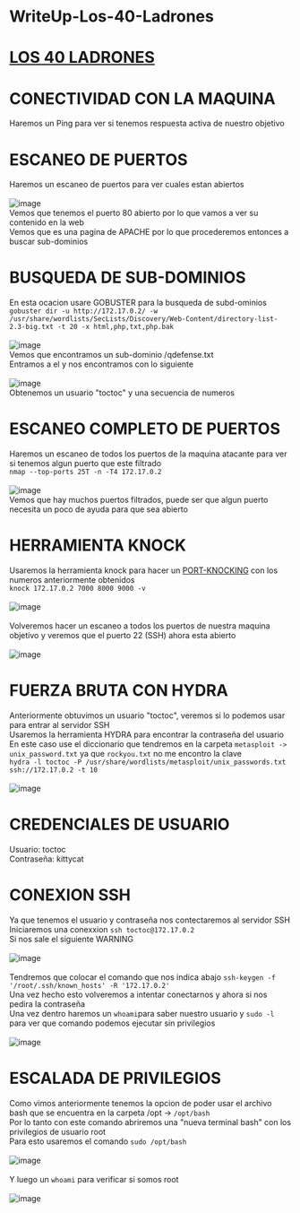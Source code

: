 # WriteUp-Los-40-Ladrones
# [LOS 40 LADRONES](https://dockerlabs.es/#/)

# CONECTIVIDAD CON LA MAQUINA
Haremos un Ping para ver si tenemos respuesta activa de nuestro objetivo

# ESCANEO DE PUERTOS
Haremos un escaneo de puertos para ver cuales estan abiertos 
<br>
<br>
![image](https://github.com/user-attachments/assets/5f411fc5-62b3-49e6-803f-aca34f8808a2)
<br>
Vemos que tenemos el puerto 80 abierto por lo que vamos a ver su contenido en la web
<br>
Vemos que es una pagina de APACHE por lo que procederemos entonces a buscar sub-dominios

# BUSQUEDA DE SUB-DOMINIOS
En esta ocacion usare GOBUSTER para la busqueda de subd-ominios
<br>
`gobuster dir -u http://172.17.0.2/ -w /usr/share/wordlists/SecLists/Discovery/Web-Content/directory-list-2.3-big.txt -t 20 -x html,php,txt,php.bak`
<br>
<br>
![image](https://github.com/user-attachments/assets/9b5e2e1c-7f08-49c1-8412-dc57e500df21)
<br>
Vemos que encontramos un sub-dominio /qdefense.txt
<br>
Entramos a el y nos encontramos con lo siguiente
<br>
<br>
![image](https://github.com/user-attachments/assets/a3177208-77c6-4e1f-8494-6f617bdb8f46)
<br>
Obtenemos un usuario "toctoc" y una secuencia de numeros

# ESCANEO COMPLETO DE PUERTOS
Haremos un escaneo de todos los puertos de la maquina atacante para ver si tenemos algun puerto que este filtrado
<br>
`nmap --top-ports 25T -n -T4 172.17.0.2`
<br>
<br>
![image](https://github.com/user-attachments/assets/88e43c67-b6fd-48c3-b98a-be017c2b8cb0)
<br>
Vemos que hay muchos puertos filtrados, puede ser que algun puerto necesita un poco de ayuda para que sea abierto

# HERRAMIENTA KNOCK
Usaremos la herramienta knock para hacer un [PORT-KNOCKING](https://www.zonasystem.com/2022/08/port-knocking-ocultar-y-mejorar-la-seguridad-en-conexiones-ssh.html) con los numeros anteriormente obtenidos
<br>
`knock 172.17.0.2 7000 8000 9000 -v`
<br>
<br>
![image](https://github.com/user-attachments/assets/a3153af9-b7c8-41ff-91b6-a3f9657ee938)
<br>
<br>
Volveremos hacer un escaneo a todos los puertos de nuestra maquina objetivo y veremos que el puerto 22 (SSH) ahora esta abierto
<br>
<br>
![image](https://github.com/user-attachments/assets/94e957ed-6f45-4854-a2b5-d7102acffb14)


# FUERZA BRUTA CON HYDRA
Anteriormente obtuvimos un usuario "toctoc", veremos si lo podemos usar para entrar al servidor SSH
<br>
Usaremos la herramienta HYDRA para encontrar la contraseña del usuario
<br>
En este caso use el diccionario que tendremos en la carpeta `metasploit -> unix_password.txt` ya que `rockyou.txt` no me encontro la clave
<br>
`hydra -l toctoc -P /usr/share/wordlists/metasploit/unix_passwords.txt ssh://172.17.0.2 -t 10`
<br>
<br>
![image](https://github.com/user-attachments/assets/0a71b3b2-61cc-4cc3-a034-21ad55c5a5ae)


# CREDENCIALES DE USUARIO
Usuario: toctoc 
<br>
Contraseña: kittycat

# CONEXION SSH
Ya que tenemos el usuario y contraseña nos contectaremos al servidor SSH <br>
Iniciaremos una conexxion `ssh toctoc@172.17.0.2` <br>
Si nos sale el siguiente WARNING <br> <br>
![image](https://github.com/user-attachments/assets/49ba88fa-5a1d-45a6-bf13-115fc08e9504)
<br> <br>
Tendremos que colocar el comando que nos indica abajo `ssh-keygen -f '/root/.ssh/known_hosts' -R '172.17.0.2'`
<br> 
Una vez hecho esto volveremos a intentar conectarnos y ahora si nos pedira la contraseña <br>
Una vez dentro haremos un `whoami`para saber nuestro usuario y `sudo -l` para ver que comando podemos ejecutar sin privilegios <br> <br>
![image](https://github.com/user-attachments/assets/5d1c9265-c21b-4e7a-9f8f-626309fadfd0)

# ESCALADA DE PRIVILEGIOS
Como vimos anteriormente tenemos la opcion de poder usar el archivo bash que se encuentra en la carpeta /opt -> `/opt/bash` <br>
Por lo tanto con este comando abriremos una "nueva terminal bash" con los privilegios de usuario root <br>
Para esto usaremos el comando `sudo /opt/bash`
<br>
<br>
![image](https://github.com/user-attachments/assets/e66593a2-c5cb-46c3-a14d-fb3d375120fe)
<br>
<br>
Y luego un `whoami` para verificar si somos root
<br>
<br>
![image](https://github.com/user-attachments/assets/730c6860-1020-4ff1-8f05-e6eca6e57be2)


